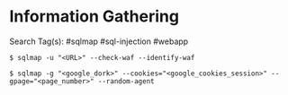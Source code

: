 # Information Gathering

Search Tag(s): #sqlmap #sql-injection #webapp

`$ sqlmap -u "<URL>" --check-waf --identify-waf`

`$ sqlmap -g "<google_dork>" --cookies="<google_cookies_session>" --gpage="<page_number>" --random-agent`